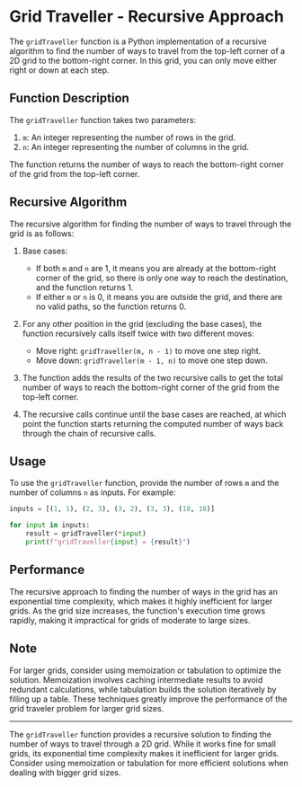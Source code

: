 # Grid Traveller - Recursive Approach

The `gridTraveller` function is a Python implementation of a recursive algorithm to find the number of ways to travel from the top-left corner of a 2D grid to the bottom-right corner. In this grid, you can only move either right or down at each step.

## Function Description

The `gridTraveller` function takes two parameters:

1. `m`: An integer representing the number of rows in the grid.
2. `n`: An integer representing the number of columns in the grid.

The function returns the number of ways to reach the bottom-right corner of the grid from the top-left corner.

## Recursive Algorithm

The recursive algorithm for finding the number of ways to travel through the grid is as follows:

1. Base cases:

    - If both `m` and `n` are 1, it means you are already at the bottom-right corner of the grid, so there is only one way to reach the destination, and the function returns 1.
    - If either `m` or `n` is 0, it means you are outside the grid, and there are no valid paths, so the function returns 0.

2. For any other position in the grid (excluding the base cases), the function recursively calls itself twice with two different moves:

    - Move right: `gridTraveller(m, n - 1)` to move one step right.
    - Move down: `gridTraveller(m - 1, n)` to move one step down.

3. The function adds the results of the two recursive calls to get the total number of ways to reach the bottom-right corner of the grid from the top-left corner.

4. The recursive calls continue until the base cases are reached, at which point the function starts returning the computed number of ways back through the chain of recursive calls.

## Usage

To use the `gridTraveller` function, provide the number of rows `m` and the number of columns `n` as inputs. For example:

```python
inputs = [(1, 1), (2, 3), (3, 2), (3, 3), (18, 18)]

for input in inputs:
    result = gridTraveller(*input)
    print(f"gridTraveller{input} = {result}")
```

## Performance

The recursive approach to finding the number of ways in the grid has an exponential time complexity, which makes it highly inefficient for larger grids. As the grid size increases, the function's execution time grows rapidly, making it impractical for grids of moderate to large sizes.

## Note

For larger grids, consider using memoization or tabulation to optimize the solution. Memoization involves caching intermediate results to avoid redundant calculations, while tabulation builds the solution iteratively by filling up a table. These techniques greatly improve the performance of the grid traveler problem for larger grid sizes.

---

The `gridTraveller` function provides a recursive solution to finding the number of ways to travel through a 2D grid. While it works fine for small grids, its exponential time complexity makes it inefficient for larger grids. Consider using memoization or tabulation for more efficient solutions when dealing with bigger grid sizes.
